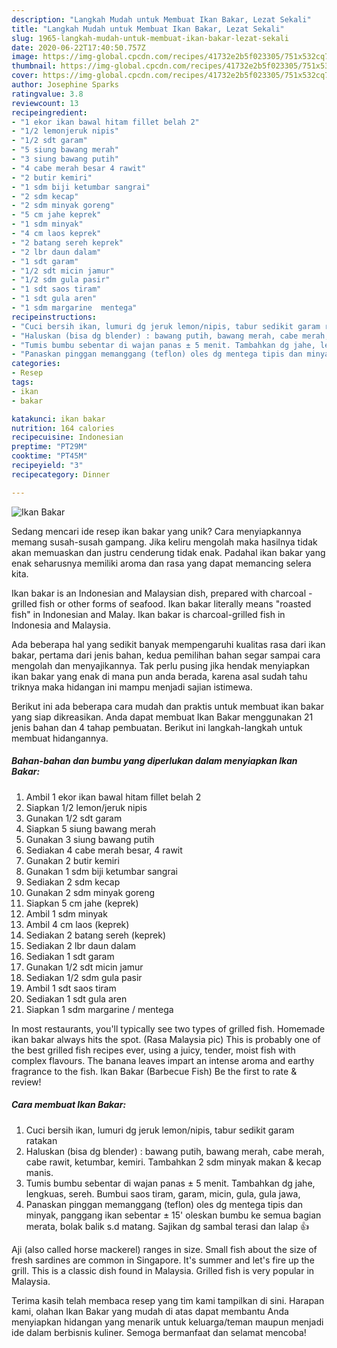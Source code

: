 ```yaml
---
description: "Langkah Mudah untuk Membuat Ikan Bakar, Lezat Sekali"
title: "Langkah Mudah untuk Membuat Ikan Bakar, Lezat Sekali"
slug: 1965-langkah-mudah-untuk-membuat-ikan-bakar-lezat-sekali
date: 2020-06-22T17:40:50.757Z
image: https://img-global.cpcdn.com/recipes/41732e2b5f023305/751x532cq70/ikan-bakar-foto-resep-utama.jpg
thumbnail: https://img-global.cpcdn.com/recipes/41732e2b5f023305/751x532cq70/ikan-bakar-foto-resep-utama.jpg
cover: https://img-global.cpcdn.com/recipes/41732e2b5f023305/751x532cq70/ikan-bakar-foto-resep-utama.jpg
author: Josephine Sparks
ratingvalue: 3.8
reviewcount: 13
recipeingredient:
- "1 ekor ikan bawal hitam fillet belah 2"
- "1/2 lemonjeruk nipis"
- "1/2 sdt garam"
- "5 siung bawang merah"
- "3 siung bawang putih"
- "4 cabe merah besar 4 rawit"
- "2 butir kemiri"
- "1 sdm biji ketumbar sangrai"
- "2 sdm kecap"
- "2 sdm minyak goreng"
- "5 cm jahe keprek"
- "1 sdm minyak"
- "4 cm laos keprek"
- "2 batang sereh keprek"
- "2 lbr daun dalam"
- "1 sdt garam"
- "1/2 sdt micin jamur"
- "1/2 sdm gula pasir"
- "1 sdt saos tiram"
- "1 sdt gula aren"
- "1 sdm margarine  mentega"
recipeinstructions:
- "Cuci bersih ikan, lumuri dg jeruk lemon/nipis, tabur sedikit garam ratakan"
- "Haluskan (bisa dg blender) : bawang putih, bawang merah, cabe merah, cabe rawit, ketumbar, kemiri. Tambahkan 2 sdm minyak makan &amp; kecap manis."
- "Tumis bumbu sebentar di wajan panas ± 5 menit. Tambahkan dg jahe, lengkuas, sereh. Bumbui saos tiram, garam, micin, gula, gula jawa,"
- "Panaskan pinggan memanggang (teflon) oles dg mentega tipis dan minyak, panggang ikan sebentar ± 15&#39; oleskan bumbu ke semua bagian merata, bolak balik s.d matang. Sajikan dg sambal terasi dan lalap 👍"
categories:
- Resep
tags:
- ikan
- bakar

katakunci: ikan bakar 
nutrition: 164 calories
recipecuisine: Indonesian
preptime: "PT29M"
cooktime: "PT45M"
recipeyield: "3"
recipecategory: Dinner

---
```



![Ikan Bakar](https://img-global.cpcdn.com/recipes/41732e2b5f023305/751x532cq70/ikan-bakar-foto-resep-utama.jpg)

Sedang mencari ide resep ikan bakar yang unik? Cara menyiapkannya memang susah-susah gampang. Jika keliru mengolah maka hasilnya tidak akan memuaskan dan justru cenderung tidak enak. Padahal ikan bakar yang enak seharusnya memiliki aroma dan rasa yang dapat memancing selera kita.

Ikan bakar is an Indonesian and Malaysian dish, prepared with charcoal - grilled fish or other forms of seafood. Ikan bakar literally means &#34;roasted fish&#34; in Indonesian and Malay. Ikan bakar is charcoal-grilled fish in Indonesia and Malaysia.

Ada beberapa hal yang sedikit banyak mempengaruhi kualitas rasa dari ikan bakar, pertama dari jenis bahan, kedua pemilihan bahan segar sampai cara mengolah dan menyajikannya. Tak perlu pusing jika hendak menyiapkan ikan bakar yang enak di mana pun anda berada, karena asal sudah tahu triknya maka hidangan ini mampu menjadi sajian istimewa.


Berikut ini ada beberapa cara mudah dan praktis untuk membuat ikan bakar yang siap dikreasikan. Anda dapat membuat Ikan Bakar menggunakan 21 jenis bahan dan 4 tahap pembuatan. Berikut ini langkah-langkah untuk membuat hidangannya.

<!--inarticleads1-->

##### Bahan-bahan dan bumbu yang diperlukan dalam menyiapkan Ikan Bakar:

1. Ambil 1 ekor ikan bawal hitam fillet belah 2
1. Siapkan 1/2 lemon/jeruk nipis
1. Gunakan 1/2 sdt garam
1. Siapkan 5 siung bawang merah
1. Gunakan 3 siung bawang putih
1. Sediakan 4 cabe merah besar, 4 rawit
1. Gunakan 2 butir kemiri
1. Gunakan 1 sdm biji ketumbar sangrai
1. Sediakan 2 sdm kecap
1. Gunakan 2 sdm minyak goreng
1. Siapkan 5 cm jahe (keprek)
1. Ambil 1 sdm minyak
1. Ambil 4 cm laos (keprek)
1. Sediakan 2 batang sereh (keprek)
1. Sediakan 2 lbr daun dalam
1. Sediakan 1 sdt garam
1. Gunakan 1/2 sdt micin jamur
1. Sediakan 1/2 sdm gula pasir
1. Ambil 1 sdt saos tiram
1. Sediakan 1 sdt gula aren
1. Siapkan 1 sdm margarine / mentega


In most restaurants, you&#39;ll typically see two types of grilled fish. Homemade ikan bakar always hits the spot. (Rasa Malaysia pic) This is probably one of the best grilled fish recipes ever, using a juicy, tender, moist fish with complex flavours. The banana leaves impart an intense aroma and earthy fragrance to the fish. Ikan Bakar (Barbecue Fish) Be the first to rate &amp; review! 

<!--inarticleads2-->

##### Cara membuat Ikan Bakar:

1. Cuci bersih ikan, lumuri dg jeruk lemon/nipis, tabur sedikit garam ratakan
1. Haluskan (bisa dg blender) : bawang putih, bawang merah, cabe merah, cabe rawit, ketumbar, kemiri. Tambahkan 2 sdm minyak makan &amp; kecap manis.
1. Tumis bumbu sebentar di wajan panas ± 5 menit. Tambahkan dg jahe, lengkuas, sereh. Bumbui saos tiram, garam, micin, gula, gula jawa,
1. Panaskan pinggan memanggang (teflon) oles dg mentega tipis dan minyak, panggang ikan sebentar ± 15&#39; oleskan bumbu ke semua bagian merata, bolak balik s.d matang. Sajikan dg sambal terasi dan lalap 👍


Aji (also called horse mackerel) ranges in size. Small fish about the size of fresh sardines are common in Singapore. It&#39;s summer and let&#39;s fire up the grill. This is a classic dish found in Malaysia. Grilled fish is very popular in Malaysia. 

Terima kasih telah membaca resep yang tim kami tampilkan di sini. Harapan kami, olahan Ikan Bakar yang mudah di atas dapat membantu Anda menyiapkan hidangan yang menarik untuk keluarga/teman maupun menjadi ide dalam berbisnis kuliner. Semoga bermanfaat dan selamat mencoba!

